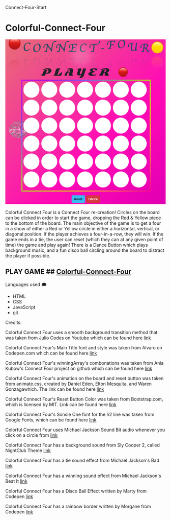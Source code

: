 Connect-Four-Start
# Colorful-Connect-Four

![Connect Four](/assets/images/color-connect-four.jpg "Connect Four")

Colorful Connect Four is a Connect Four re-creation! Circles on the board can be clicked in order to start the game, dropping the Red & Yellow piece to the bottom of the board. The main objective of the game is to get a four in a show of either a Red or Yellow circle in either a horizontal, vertical, or diagonal position. If the player achieves a four-in-a-row, they will win. If the game ends in a tie, the user can reset (which they can at any given point of time) the game and play again! There is a Dance Button which plays background music, and a fun disco ball circling around the board to distract the player if possible.


## PLAY GAME ## [Colorful-Connect-Four](https://colorfulconnectfour.netlify.app/)

Languages used 🗯

 * HTML
 * CSS
 * JavaScript
 * git

Credits:

Colorful Connect Four uses a smooth background transition method that was taken from Julio Codes on Youtube which can be found here [link](https://www.youtube.com/watch?v=fBRzD6dwJfw&ab_channel=JulioCodes)

Colorful Connect Four's Main Title font and style was taken from Alvaro on Codepen.com which can be found here [link](https://codepen.io/alvarotrigo/pen/xxLvyOG)

Colorful Connect Four's winningArray's combonations was taken from Ania Kubow's Connect Four project on github which can be found here [link](https://github.com/kubowania/connect-four)

Colorful Connect Four's animation on the board and reset button was taken from animate.css, created by Daniel Eden, Elton Mesquita, and Waren Gonzagawhich. The link can be found here [link](https://animate.style/)

Colorful Connect Four's Reset Button Color was taken from Bootstrap.com, which is licensed by MIT. Link can be found here [link](https://getbootstrap.com/)

Colorful Connect Four's Sonsie One font for the h2 line was taken from Google Fonts, which can be found here [link](https://fonts.google.com/)

Colorful Connect Four uses Michael Jackson Sound Bit audio whenever you click on a circle from [link](https://www.youtube.com/watch?v=e62M-5-7ajY&t=136s&ab_channel=KiedisEnvy)

Colorful Connect Four has a background sound from Sly Cooper 2, called NightClub Theme [link](https://www.youtube.com/watch?v=nMaOPytadLU&t=251s&ab_channel=pikagirl123)

Colorful Connect Four has a tie sound effect from Michael Jackson's Bad [link](https://www.youtube.com/watch?v=k-B2Uux-D-I&ab_channel=MichaelJayHD)

Colorful Connect Four has a winning sound effect from Michael Jackson's Beat It [link](https://www.youtube.com/watch?v=a5JHrrVRmek&ab_channel=ThaynaAndradeAlvarenga)

Colorful Connect Four has a Disco Ball Effect written by Marty from Codepen [link](https://codepen.io/msaetre/pen/eYwqrb)

Colorful Connect Four has a rainbow border written by Morgane from Codepen [link](https://codepen.io/unnegative/pen/dVwYBq)